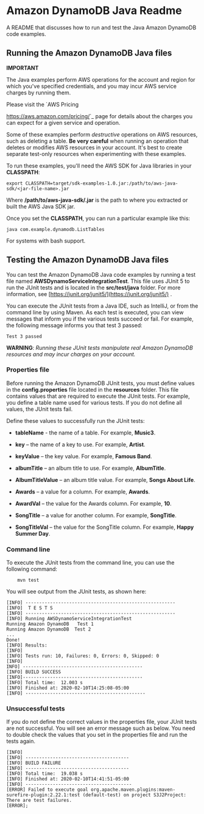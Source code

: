 # Amazon DynamoDB Java Readme

A README that discusses how to run and test the Java Amazon DynamoDB  code examples.

## Running the Amazon DynamoDB  Java files

**IMPORTANT**

The Java examples perform AWS operations for the account and region for which you've specified credentials, and you may incur AWS service charges by running them. 

Please visit the `AWS Pricing  

<https://aws.amazon.com/pricing/>`_ 
page for details about the charges you can expect for a given service and operation.

Some of these examples perform *destructive* operations on AWS resources, such as deleting a table. **Be very careful** when running an operation that 
deletes or modifies AWS resources in your account. It's best to create separate test-only resources when experimenting with these examples.

To run these examples, you'll need the AWS SDK for Java libraries in your **CLASSPATH**:

	export CLASSPATH=target/sdk-examples-1.0.jar:/path/to/aws-java-sdk/<jar-file-name>.jar

Where  **/path/to/aws-java-sdk/<jar-file-name>.jar** is the path to where you extracted or built the AWS Java SDK jar.

Once you set the **CLASSPATH**, you can run a particular example like this:

	java com.example.dynamodb.ListTables

For systems with bash support.

 ## Testing the Amazon DynamoDB Java files

You can test the Amazon DynamoDB  Java code examples by running a test file named **AWSDynamoServiceIntegrationTest**. This file uses JUnit 5 to run the JUnit tests and is located in the **src/test/java** folder. For more information, see [https://junit.org/junit5/](https://junit.org/junit5/) .

You can execute the JUnit tests from a Java IDE, such as IntelliJ, or from the command line by using Maven. As each test is executed, you can view messages that inform you if the various tests succeed or fail. For example, the following message informs you that test 3 passed:

	Test 3 passed

**WARNING**: _Running these JUnit tests manipulate real Amazon DynamoDB  resources and may incur charges on your account._

 ### Properties file
Before running the Amazon DynamoDB  JUnit tests, you must define values in the **config.properties** file located in the **resources** folder. This file contains values that are required to execute the JUnit tests. For example, you define a table name used for various tests. If you do not define all values, the JUnit tests fail.

Define these values to successfully run the JUnit tests:

- **tableName** - the name of  a table. For example, **Music3**.

- **key** – the name of  a key to use. For example, **Artist**.

- **keyValue** – the key value. For example, **Famous Band**.
- **albumTitle** – an album title to use. For example, **AlbumTitle**.
- **AlbumTitleValue** – an album title value. For example, **Songs About Life**.
- **Awards** – a value for a column. For example, **Awards**.
- **AwardVal** – the value for the Awards column. For example, **10**.
- **SongTitle** – a value for another column. For example, **SongTitle**.
- **SongTitleVal** – the value for the SongTitle column. For example, **Happy Summer Day**.

### Command line
To execute the JUnit tests from the command line, you can use the following command:

		mvn test
You will see output from the JUnit tests, as shown here:

	[INFO] -------------------------------------------------------
	[INFO]  T E S T S
	[INFO] -------------------------------------------------------
	[INFO] Running AWSDynamoServiceIntegrationTest
	Running Amazon DynamoDB   Test 1
	Running Amazon DynamoDB  Test 2
	...
	Done!
	[INFO] Results:
	[INFO]
	[INFO] Tests run: 10, Failures: 0, Errors: 0, Skipped: 0
	[INFO]
	INFO] --------------------------------------------
	[INFO] BUILD SUCCESS
	[INFO]--------------------------------------------
	[INFO] Total time:  12.003 s
	[INFO] Finished at: 2020-02-10T14:25:08-05:00
	[INFO] --------------------------------------------

### Unsuccessful tests

If you do not define the correct values in the properties file, your JUnit tests are not successful. You will see an error message such as below. You need to double check the values that you set in the properties file and run the tests again. 

	[INFO]
	[INFO] --------------------------------------
	[INFO] BUILD FAILURE
	[INFO] --------------------------------------
	[INFO] Total time:  19.038 s
	[INFO] Finished at: 2020-02-10T14:41:51-05:00
	[INFO] ---------------------------------------
	[ERROR] Failed to execute goal org.apache.maven.plugins:maven-surefire-plugin:2.22.1:test (default-test) on project S3J2Project:  There are test failures.
	[ERROR];
